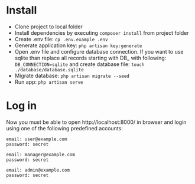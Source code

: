 # Install
- Clone project to local folder
- Install dependencies by executing ```composer install``` from project folder
- Create .env file: ```cp .env.example .env```
- Generate application key: ```php artisan key:generate```
- Open .env file and configure database connection.
If you want to use sqlite than replace all records starting with DB_ with following: ```DB_CONNECTION=sqlite``` and create database file: ```touch ./database/database.sqlite```
- Migrate database: ```php artisan migrate --seed```
- Run app: ```php artisan serve```

# Log in
Now you must be able to open http://localhost:8000/ in browser and login using one of the following predefined accounts:
```
email: user@example.com
password: secret
```
```
email: manager@example.com
password: secret
```
```
email: admin@example.com
password: secret
```

